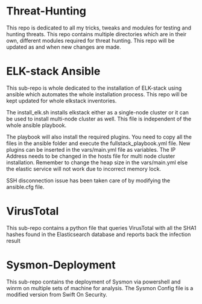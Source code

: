 # Threat-Hunting
This repo is dedicated to all my tricks, tweaks and modules for testing and hunting threats. This repo contains multiple directories which are in their own, different modules required for threat hunting. This repo will be updated as and when new changes are made.

# ELK-stack Ansible

This sub-repo is whole dedicated to the installation of ELK-stack using ansible which automates the whole installation process. This repo will be kept updated for whole elkstack inventories.  

The install_elk.sh installs elkstack either as a single-node cluster or it can be used to install multi-node cluster as well. This file is independent of the whole ansible playbook.  

The playbook will also install the required plugins. You need to copy all the files in the ansible folder and execute the fullstack_playbook.yml file. New plugins can be inserted in the vars/main.yml file as variables. The IP Address needs to be changed in the hosts file for multi node cluster installation. Remember to change the heap size in the vars/main.yml else the elastic service will not work due to incorrect memory lock.

SSH disconnection issue has been taken care of by modifying the ansible.cfg file.  

# VirusTotal

This sub-repo contains a python file that queries VirusTotal with all the SHA1 hashes found in the Elasticsearch database and reports back the infection result

# Sysmon-Deployment

This sub-repo contains the deployment of Sysmon via powershell and winrm on multiple sets of machine for analysis. The Sysmon Config file is a modified version from Swift On Security.  
